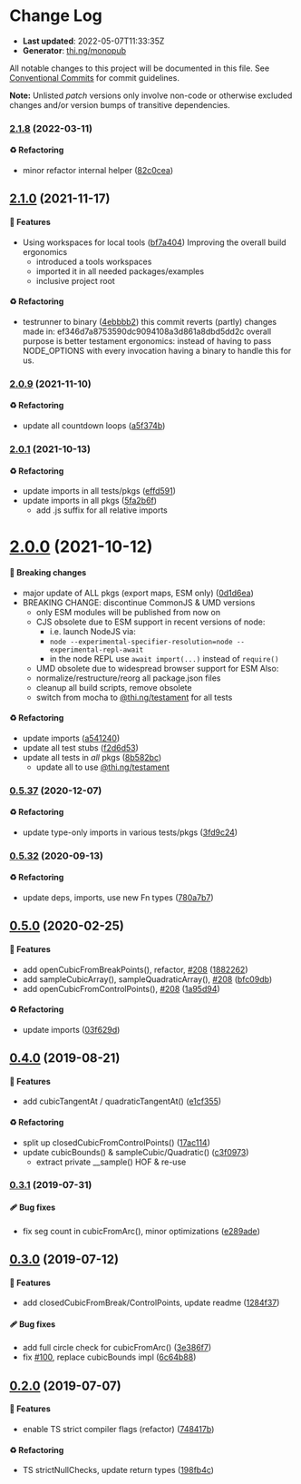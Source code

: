 # Change Log

- **Last updated**: 2022-05-07T11:33:35Z
- **Generator**: [thi.ng/monopub](https://thi.ng/monopub)

All notable changes to this project will be documented in this file.
See [Conventional Commits](https://conventionalcommits.org/) for commit guidelines.

**Note:** Unlisted _patch_ versions only involve non-code or otherwise excluded changes
and/or version bumps of transitive dependencies.

### [2.1.8](https://github.com/thi-ng/umbrella/tree/@thi.ng/geom-splines@2.1.8) (2022-03-11)

#### ♻️ Refactoring

- minor refactor internal helper ([82c0cea](https://github.com/thi-ng/umbrella/commit/82c0cea))

## [2.1.0](https://github.com/thi-ng/umbrella/tree/@thi.ng/geom-splines@2.1.0) (2021-11-17)

#### 🚀 Features

- Using workspaces for local tools ([bf7a404](https://github.com/thi-ng/umbrella/commit/bf7a404))
  Improving the overall build ergonomics
  - introduced a tools workspaces
  - imported it in all needed packages/examples
  - inclusive project root

#### ♻️ Refactoring

- testrunner to binary ([4ebbbb2](https://github.com/thi-ng/umbrella/commit/4ebbbb2))
  this commit reverts (partly) changes made in:
  ef346d7a8753590dc9094108a3d861a8dbd5dd2c
  overall purpose is better testament ergonomics:
  instead of having to pass NODE_OPTIONS with every invocation
  having a binary to handle this for us.

### [2.0.9](https://github.com/thi-ng/umbrella/tree/@thi.ng/geom-splines@2.0.9) (2021-11-10)

#### ♻️ Refactoring

- update all countdown loops ([a5f374b](https://github.com/thi-ng/umbrella/commit/a5f374b))

### [2.0.1](https://github.com/thi-ng/umbrella/tree/@thi.ng/geom-splines@2.0.1) (2021-10-13)

#### ♻️ Refactoring

- update imports in all tests/pkgs ([effd591](https://github.com/thi-ng/umbrella/commit/effd591))
- update imports in all pkgs ([5fa2b6f](https://github.com/thi-ng/umbrella/commit/5fa2b6f))
  - add .js suffix for all relative imports

# [2.0.0](https://github.com/thi-ng/umbrella/tree/@thi.ng/geom-splines@2.0.0) (2021-10-12)

#### 🛑 Breaking changes

- major update of ALL pkgs (export maps, ESM only) ([0d1d6ea](https://github.com/thi-ng/umbrella/commit/0d1d6ea))
- BREAKING CHANGE: discontinue CommonJS & UMD versions
  - only ESM modules will be published from now on
  - CJS obsolete due to ESM support in recent versions of node:
    - i.e. launch NodeJS via:
    - `node --experimental-specifier-resolution=node --experimental-repl-await`
    - in the node REPL use `await import(...)` instead of `require()`
  - UMD obsolete due to widespread browser support for ESM
  Also:
  - normalize/restructure/reorg all package.json files
  - cleanup all build scripts, remove obsolete
  - switch from mocha to [@thi.ng/testament](https://github.com/thi-ng/umbrella/tree/main/packages/testament) for all tests

#### ♻️ Refactoring

- update imports ([a541240](https://github.com/thi-ng/umbrella/commit/a541240))
- update all test stubs ([f2d6d53](https://github.com/thi-ng/umbrella/commit/f2d6d53))
- update all tests in _all_ pkgs ([8b582bc](https://github.com/thi-ng/umbrella/commit/8b582bc))
  - update all to use [@thi.ng/testament](https://github.com/thi-ng/umbrella/tree/main/packages/testament)

### [0.5.37](https://github.com/thi-ng/umbrella/tree/@thi.ng/geom-splines@0.5.37) (2020-12-07)

#### ♻️ Refactoring

- update type-only imports in various tests/pkgs ([3fd9c24](https://github.com/thi-ng/umbrella/commit/3fd9c24))

### [0.5.32](https://github.com/thi-ng/umbrella/tree/@thi.ng/geom-splines@0.5.32) (2020-09-13)

#### ♻️ Refactoring

- update deps, imports, use new Fn types ([780a7b7](https://github.com/thi-ng/umbrella/commit/780a7b7))

## [0.5.0](https://github.com/thi-ng/umbrella/tree/@thi.ng/geom-splines@0.5.0) (2020-02-25)

#### 🚀 Features

- add openCubicFromBreakPoints(), refactor, [#208](https://github.com/thi-ng/umbrella/issues/208) ([1882262](https://github.com/thi-ng/umbrella/commit/1882262))
- add sampleCubicArray(), sampleQuadraticArray(), [#208](https://github.com/thi-ng/umbrella/issues/208) ([bfc09db](https://github.com/thi-ng/umbrella/commit/bfc09db))
- add openCubicFromControlPoints(), [#208](https://github.com/thi-ng/umbrella/issues/208) ([1a95d94](https://github.com/thi-ng/umbrella/commit/1a95d94))

#### ♻️ Refactoring

- update imports ([03f629d](https://github.com/thi-ng/umbrella/commit/03f629d))

## [0.4.0](https://github.com/thi-ng/umbrella/tree/@thi.ng/geom-splines@0.4.0) (2019-08-21)

#### 🚀 Features

- add cubicTangentAt / quadraticTangentAt() ([e1cf355](https://github.com/thi-ng/umbrella/commit/e1cf355))

#### ♻️ Refactoring

- split up closedCubicFromControlPoints() ([17ac114](https://github.com/thi-ng/umbrella/commit/17ac114))
- update cubicBounds() & sampleCubic/Quadratic() ([c3f0973](https://github.com/thi-ng/umbrella/commit/c3f0973))
  - extract private __sample() HOF & re-use

### [0.3.1](https://github.com/thi-ng/umbrella/tree/@thi.ng/geom-splines@0.3.1) (2019-07-31)

#### 🩹 Bug fixes

- fix seg count in cubicFromArc(), minor optimizations ([e289ade](https://github.com/thi-ng/umbrella/commit/e289ade))

## [0.3.0](https://github.com/thi-ng/umbrella/tree/@thi.ng/geom-splines@0.3.0) (2019-07-12)

#### 🚀 Features

- add closedCubicFromBreak/ControlPoints, update readme ([1284f37](https://github.com/thi-ng/umbrella/commit/1284f37))

#### 🩹 Bug fixes

- add full circle check for cubicFromArc() ([3e386f7](https://github.com/thi-ng/umbrella/commit/3e386f7))
- fix [#100](https://github.com/thi-ng/umbrella/issues/100), replace cubicBounds impl ([6c64b88](https://github.com/thi-ng/umbrella/commit/6c64b88))

## [0.2.0](https://github.com/thi-ng/umbrella/tree/@thi.ng/geom-splines@0.2.0) (2019-07-07)

#### 🚀 Features

- enable TS strict compiler flags (refactor) ([748417b](https://github.com/thi-ng/umbrella/commit/748417b))

#### ♻️ Refactoring

- TS strictNullChecks, update return types ([198fb4c](https://github.com/thi-ng/umbrella/commit/198fb4c))
